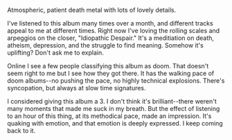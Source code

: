 Atmospheric, patient death metal with lots of lovely details.

I've listened to this album many times over a month, and different tracks appeal to me
at different times. Right now I've loving the rolling scales and arpeggios on the closer,
"Idiopathic Despair." It's a meditiation on death, atheism, depression, and the struggle to
find meaning. Somehow it's uplifting? Don't ask me to explain.

Online I see a few people classifying this album as doom. That doesn't seem right to me but
I see how they got there. It has the walking pace of doom albums--no pushing the
pace, no highly technical explosions. There's syncopation, but always 
at slow time signatures.

I considered giving this album a 3. I don't think it's brilliant--there weren't many moments
that made me suck in my breath. But the effect of listening to an hour of this thing, at its
methodical pace, made an impression. It's quaking with emotion, and that emotion is deeply
expressed. I keep coming back to it.
